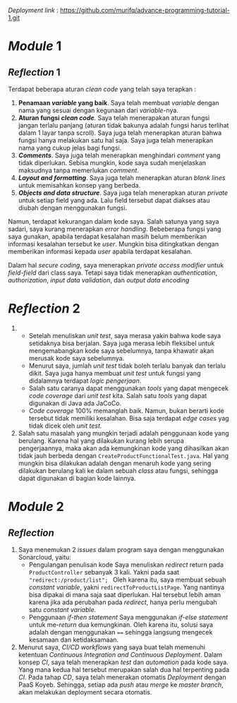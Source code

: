 _Deployment link_ : https://github.com/murifq/advance-programming-tutorial-1.git

# _Module_ 1
## _Reflection_ 1

Terdapat beberapa aturan _clean code_ yang telah saya terapkan :

1. **Penamaan _variable_ yang baik**. Saya telah membuat _variable_ dengan nama yang sesuai dengan kegunaan dari *variable*-nya.
2. **Aturan fungsi _clean code_**. Saya telah menerapakan aturan fungsi jangan terlalu panjang (aturan tidak bakunya adalah fungsi harus terlihat dalam 1 layar tanpa scroll). Saya juga telah menerapkan aturan bahwa fungsi hanya melakukan satu hal saja. Saya juga telah menerapkan nama yang cukup jelas bagi fungsi.
3. **_Comments_**. Saya juga telah menerapkan menghindari _comment_ yang tidak diperlukan. Sebisa mungkin, kode saya sudah menjelaskan maksudnya tanpa memerlukan _comment_.
4. **_Layout and formatting_**. Saya juga telah menerapkan aturan _blank lines_ untuk memisahkan konsep yang berbeda.
5. **_Objects_ _and_ _data structure_**. Saya juga telah menerapkan aturan _private_ untuk setiap field yang ada. Lalu field tersebut dapat diakses atau diubah dengan menggunakan fungsi.

Namun, terdapat kekurangan dalam kode saya. Salah satunya yang saya sadari, saya kurang menerapkan _error handling_. Bebeberapa fungsi yang saya gunakan, apabila terdapat kesalahan masih belum memberikan informasi kesalahan tersebut ke _user_. Mungkin bisa ditingkatkan dengan memberikan informasi kepada _user_ apabila terdapat kesalahan.

Dalam hal _secure coding_, saya menerapkan _private access modifier_ untuk _field-field_ dari class saya. Tetapi saya tidak menerapkan _authentication_, _authorization_, _input data validation_, dan _output data encoding_


# _Reflection_ 2
1. * Setelah menuliskan _unit test_, saya merasa yakin bahwa kode saya setidaknya bisa berjalan. Saya juga merasa lebih fleksibel untuk mengemabangkan kode saya sebelumnya, tanpa khawatir akan merusak kode saya sebelumnya. 
   * Menurut saya, jumlah _unit test_ tidak boleh terlalu banyak dan terlalu dikit. Saya juga hanya membuat _unit test_ untuk fungsi yang didalamnya terdapat _logic pengerjaan_.
   * Salah satu caranya dapat menggunakan _tools_ yang dapat mengecek _code coverage_ dari _unit test_ kita. Salah satu _tools_ yang dapat digunakan di Java ada JaCoCo.
   * _Code coverage_ 100% memanglah baik. Namun, bukan berarti kode tersebut tidak memiliki kesalahan. Bisa saja terdapat _edge cases_ yag tidak dicek oleh _unit test._
2. Salah satu masalah yang mungkin terjadi adalah penggunaan kode yang berulang. Karena hal yang dilakukan kurang lebih serupa pengerjaannya, maka akan ada kemungkinan kode yang dihasilkan akan tidak jauh berbeda dengan `CreateProductFunctionalTest.java`. Hal yang mungkin bisa dilakukan adalah dengan menaruh kode yang sering dilakukan berulang kali ke dalam sebuah _class_ atau fungsi, sehingga dapat digunakan di bagian kode lainnya.

# _Module_ 2
## _Reflection_
1. Saya menemukan 2 _issues_ dalam program saya dengan menggunakan Sonarcloud, yaitu:
   * Pengulangan penulisan kode
      Saya menuliskan _redirect_ return pada `ProductController` sebanyak 3 kali. Yakni pada saat `"redirect:/product/list";
     ` Oleh karena itu, saya membuat sebuah _constant variable_, yakni `redirectToProductListPage`. Yang nantinya bisa dipakai di mana saja saat diperlukan. Hal tersebut lebih aman karena jika ada perubahan pada _redirect_, hanya perlu mengubah satu _constant variable_.
   * Penggunaan _if-then statement_
      Saya menggunakan _if-else statement_ untuk me-_return_ dua kemungkinan. Oleh karena itu, solusi saya adalah dengan menggunakan `==` sehingga langsung mengecek kesamaan dan ketidaksamaan.
2. Menurut saya, _CI/CD workflows_ yang saya buat telah memenuhi ketentuan _Continuous Integration and Continuous Deployment_. Dalam konsep _CI_, saya telah menerapkan _test_ dan _automation_ pada kode saya. Yang mana kedua hal tersebut merupakan salah dua hal terpenting pada _CI_. Pada tahap _CD_, saya telah menerakan otomatis _Deployment_ dengan PaaS Koyeb. Sehingga, setiap ada _push_ atau _merge_ ke _master branch_, akan melakukan deployment secara otomatis.